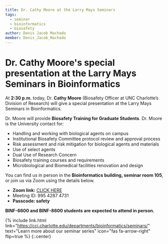 ```yaml
---
title: Dr. Cathy Moore at the Larry Mays Seminars
tags:
  - seminar
  - bioinformatics
  - biosafety
author: Denis Jacob Machado
member: Denis_Jacob_Machado
---
```


# Dr. Cathy Moore's special presentation at the Larry Mays Seminars in Bioinformatics

At **2:30 p.m.** today, Dr. **Cathy Moore** (Biosafety Officer at UNC Charlotte’s Division of Research) will give a special presentation at the Larry Mays Seminars in Bioinformatics.

Dr. Moore will provide **Biosafety Training for Graduate Students**. Dr. Moore is the University contact for:

- Handling and working with biological agents on campus
- Institutional Biosafety Committee protocol review and approval process
- Risk assessment and risk mitigation for biological agents and materials
- Use of select agents
- Dual Use of Research Concern
- Biosafety training courses and requirements
- Microbiological and Biomedical facilities renovation and design

You can find us in person in the **Bioinformatics building, seminar room 105**, or join us via Zoom using the details below.

- **Zoom link:** [CLICK HERE](https://charlotte-edu.zoom.us/j/99542874731?pwd=WVdyZUZFSFdxQWFuTk9aeGdVNkNzUT09)
- Meeting ID: 995 4287 4731
- **Passcode: safety**

**BINF-6600 and BINF-8600 students are expected to attend in person.**

{% include link.html link="https://cci.charlotte.edu/departments/bioinformatics/seminars/" text="Learn more about our seminar series" icon="fas fa-arrow-right" flip=true %}
{:.center}